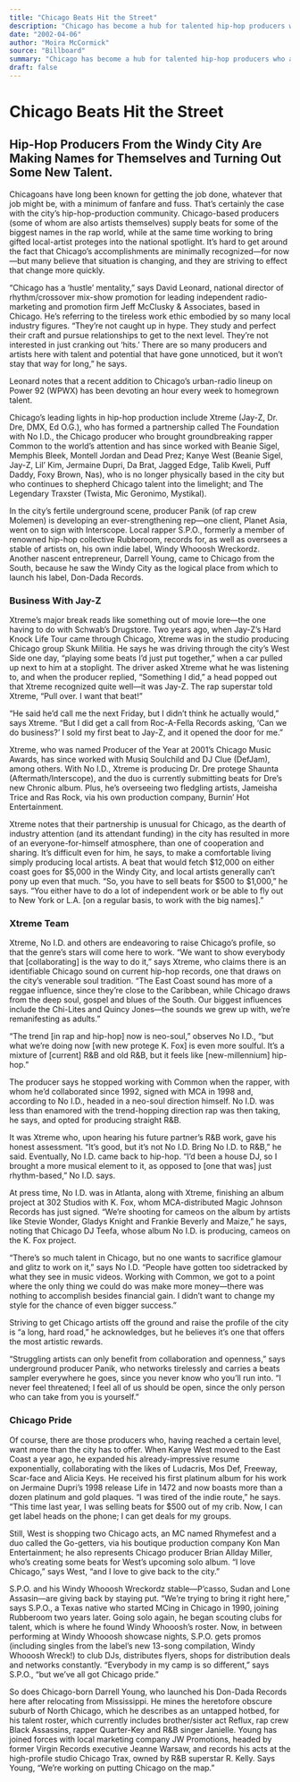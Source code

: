 ```yaml
---
title: "Chicago Beats Hit the Street"
description: "Chicago has become a hub for talented hip-hop producers who are making a name for themselves and showcasing new talent. These producers work with some of the biggest names in the rap industry and also..."
date: "2002-04-06"
author: "Moira McCormick"
source: "Billboard"
summary: "Chicago has become a hub for talented hip-hop producers who are making a name for themselves and showcasing new talent. These producers work with some of the biggest names in the rap industry and also help local artists gain national recognition. Although Chicago’s accomplishments are currently under-recognized, many believe that the situation is changing."
draft: false
---
```


# Chicago Beats Hit the Street

## Hip-Hop Producers From the Windy City Are Making Names for Themselves and Turning Out Some New Talent.

Chicagoans have long been known for getting the job done, whatever that job might be, with a minimum of fanfare and fuss. That’s certainly the case with the city’s hip-hop-production community. Chicago-based producers (some of whom are also artists themselves) supply beats for some of the biggest names in the rap world, while at the same time working to bring gifted local-artist proteges into the national spotlight. It’s hard to get around the fact that Chicago’s accomplishments are minimally recognized—for now—but many believe that situation is changing, and they are striving to effect that change more quickly.

“Chicago has a ‘hustle’ mentality,” says David Leonard, national director of rhythm/crossover mix-show promotion for leading independent radio-marketing and promotion firm Jeff McClusky & Associates, based in Chicago. He’s referring to the tireless work ethic embodied by so many local industry figures. “They’re not caught up in hype. They study and perfect their craft and pursue relationships to get to the next level. They’re not interested in just cranking out ‘hits.’ There are so many producers and artists here with talent and potential that have gone unnoticed, but it won’t stay that way for long,” he says.

Leonard notes that a recent addition to Chicago’s urban-radio lineup on Power 92 (WPWX) has been devoting an hour every week to homegrown talent.

Chicago’s leading lights in hip-hop production include Xtreme (Jay-Z, Dr. Dre, DMX, Ed O.G.), who has formed a partnership called The Foundation with No I.D., the Chicago producer who brought groundbreaking rapper Common to the world’s attention and has since worked with Beanie Sigel, Memphis Bleek, Montell Jordan and Dead Prez; Kanye West (Beanie Sigel, Jay-Z, Lil’ Kim, Jermaine Dupri, Da Brat, Jagged Edge, Talib Kweli, Puff Daddy, Foxy Brown, Nas), who is no longer physically based in the city but who continues to shepherd Chicago talent into the limelight; and The Legendary Traxster (Twista, Mic Geronimo, Mystikal).

In the city’s fertile underground scene, producer Panik (of rap crew Molemen) is developing an ever-strengthening rep—one client, Planet Asia, went on to sign with Interscope. Local rapper S.P.O., formerly a member of renowned hip-hop collective Rubberoom, records for, as well as oversees a stable of artists on, his own indie label, Windy Whooosh Wreckordz. Another nascent entrepreneur, Darrell Young, came to Chicago from the South, because he saw the Windy City as the logical place from which to launch his label, Don-Dada Records.

### Business With Jay-Z

Xtreme’s major break reads like something out of movie lore—the one having to do with Schwab’s Drugstore. Two years ago, when Jay-Z’s Hard Knock Life Tour came through Chicago, Xtreme was in the studio producing Chicago group Skunk Militia. He says he was driving through the city’s West Side one day, “playing some beats I’d just put together,” when a car pulled up next to him at a stoplight. The driver asked Xtreme what he was listening to, and when the producer replied, “Something I did,” a head popped out that Xtreme recognized quite well—it was Jay-Z. The rap superstar told Xtreme, “Pull over. I want that beat!”

“He said he’d call me the next Friday, but I didn’t think he actually would,” says Xtreme. “But I did get a call from Roc-A-Fella Records asking, ‘Can we do business?’ I sold my first beat to Jay-Z, and it opened the door for me.”

Xtreme, who was named Producer of the Year at 2001’s Chicago Music Awards, has since worked with Musiq Soulchild and DJ Clue (DefJam), among others. With No I.D., Xtreme is producing Dr. Dre protege Shaunta (Aftermath/Interscope), and the duo is currently submitting beats for Dre’s new Chronic album. Plus, he’s overseeing two fledgling artists, Jameisha Trice and Ras Rock, via his own production company, Burnin’ Hot Entertainment.

Xtreme notes that their partnership is unusual for Chicago, as the dearth of industry attention (and its attendant funding) in the city has resulted in more of an everyone-for-himself atmosphere, than one of cooperation and sharing. It’s difficult even for him, he says, to make a comfortable living simply producing local artists. A beat that would fetch $12,000 on either coast goes for $5,000 in the Windy City, and local artists generally can’t pony up even that much. “So, you have to sell beats for $500 to $1,000,” he says. “You either have to do a lot of independent work or be able to fly out to New York or L.A. [on a regular basis, to work with the big names].”

### Xtreme Team

Xtreme, No I.D. and others are endeavoring to raise Chicago’s profile, so that the genre’s stars will come here to work. “We want to show everybody that [collaborating] is the way to do it,” says Xtreme, who claims there is an identifiable Chicago sound on current hip-hop records, one that draws on the city’s venerable soul tradition. “The East Coast sound has more of a reggae influence, since they’re close to the Caribbean, while Chicago draws from the deep soul, gospel and blues of the South. Our biggest influences include the Chi-Lites and Quincy Jones—the sounds we grew up with, we’re remanifesting as adults.”

“The trend [in rap and hip-hop] now is neo-soul,” observes No I.D., “but what we’re doing now [with new protege K. Fox] is even more soulful. It’s a mixture of [current] R&B and old R&B, but it feels like [new-millennium] hip-hop.”

The producer says he stopped working with Common when the rapper, with whom he’d collaborated since 1992, signed with MCA in 1998 and, according to No I.D., headed in a neo-soul direction himself. No I.D. was less than enamored with the trend-hopping direction rap was then taking, he says, and opted for producing straight R&B.

It was Xtreme who, upon hearing his future partner’s R&B work, gave his honest assessment. “It’s good, but it’s not No I.D. Bring No I.D. to R&B,” he said. Eventually, No I.D. came back to hip-hop. “I’d been a house DJ, so I brought a more musical element to it, as opposed to [one that was] just rhythm-based,” No I.D. says.

At press time, No I.D. was in Atlanta, along with Xtreme, finishing an album project at 302 Studios with K. Fox, whom MCA-distributed Magic Johnson Records has just signed. “We’re shooting for cameos on the album by artists like Stevie Wonder, Gladys Knight and Frankie Beverly and Maize,” he says, noting that Chicago DJ Teefa, whose album No I.D. is producing, cameos on the K. Fox project.

“There’s so much talent in Chicago, but no one wants to sacrifice glamour and glitz to work on it,” says No I.D. “People have gotten too sidetracked by what they see in music videos. Working with Common, we got to a point where the only thing we could do was make more money—there was nothing to accomplish besides financial gain. I didn’t want to change my style for the chance of even bigger success.”

Striving to get Chicago artists off the ground and raise the profile of the city is “a long, hard road,” he acknowledges, but he believes it’s one that offers the most artistic rewards.

“Struggling artists can only benefit from collaboration and openness,” says underground producer Panik, who networks tirelessly and carries a beats sampler everywhere he goes, since you never know who you’ll run into. “I never feel threatened; I feel all of us should be open, since the only person who can take from you is yourself.”

### Chicago Pride

Of course, there are those producers who, having reached a certain level, want more than the city has to offer. When Kanye West moved to the East Coast a year ago, he expanded his already-impressive resume exponentially, collaborating with the likes of Ludacris, Mos Def, Freeway, Scar-face and Alicia Keys. He received his first platinum album for his work on Jermaine Dupri’s 1998 release Life in 1472 and now boasts more than a dozen platinum and gold plaques. “I was tired of the indie route,” he says. “This time last year, I was selling beats for $500 out of my crib. Now, I can get label heads on the phone; I can get deals for my groups.

Still, West is shopping two Chicago acts, an MC named Rhymefest and a duo called the Go-getters, via his boutique production company Kon Man Entertainment; he also represents Chicago producer Brian Allday Miller, who’s creating some beats for West’s upcoming solo album. “I love Chicago,” says West, “and I love to give back to the city.”

S.P.O. and his Windy Whooosh Wreckordz stable—P’casso, Sudan and Lone Assasin—are giving back by staying put. “We’re trying to bring it right here,” says S.P.O., a Texas native who started MCing in Chicago in 1990, joining Rubberoom two years later. Going solo again, he began scouting clubs for talent, which is where he found Windy Whooosh’s roster. Now, in between performing at Windy Whooosh showcase nights, S.P.O. gets promos (including singles from the label’s new 13-song compilation, Windy Whooosh Wreck!) to club DJs, distributes flyers, shops for distribution deals and networks constantly. “Everybody in my camp is so different,” says S.P.O., “but we’ve all got Chicago pride.”

So does Chicago-born Darrell Young, who launched his Don-Dada Records here after relocating from Mississippi. He mines the heretofore obscure suburb of North Chicago, which he describes as an untapped hotbed, for his talent roster, which currently includes brother/sister act Reflux, rap crew Black Assassins, rapper Quarter-Key and R&B singer Janielle. Young has joined forces with local marketing company JW Promotions, headed by former Virgin Records executive Jeanne Warsaw, and records his acts at the high-profile studio Chicago Trax, owned by R&B superstar R. Kelly. Says Young, “We’re working on putting Chicago on the map.”
